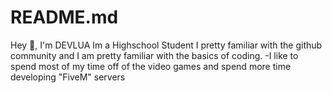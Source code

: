 # README.md
Hey 👋, I'm DEVLUA
Im a Highschool Student I pretty familiar with the github community and I am pretty familiar with the basics of coding.
        -I like to spend most of my time off of the video games and spend more time developing "FiveM" servers
